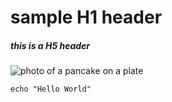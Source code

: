 # sample H1 header
##### this is a H5 header
![photo of a pancake on a plate](https://github.com/user-attachments/assets/90c48108-9deb-4f51-91f9-34922e54326d)

```echo "Hello World" ```
